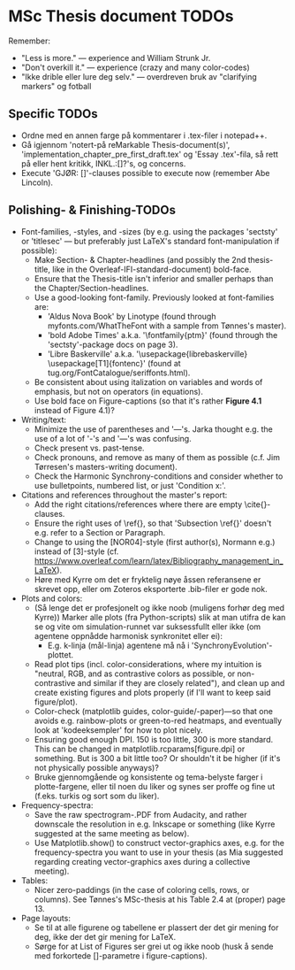 # MSc Thesis document TODOs

Remember:
* "Less is more." — experience and William Strunk Jr.
* "Don't overkill it." — experience (crazy and many color-codes)
* "Ikke drible eller lure deg selv." — overdreven bruk av "clarifying markers" og fotball


## Specific TODOs
* Ordne med en annen farge på kommentarer i .tex-filer i notepad++.
* Gå igjennom 'notert-på reMarkable Thesis-document(s)', 'implementation_chapter_pre_first_draft.tex' og 'Essay .tex'-fila, så rett på eller hent kritikk, INKL.:[]?'s, og concerns.
* Execute 'GJØR: []'-clauses possible to execute now (remember Abe Lincoln).




## Polishing- & Finishing-TODOs
* Font-families, -styles, and -sizes (by e.g. using the packages 'sectsty' or 'titlesec' — but preferably just LaTeX's standard font-manipulation if possible):
	+ Make Section- & Chapter-headlines (and possibly the 2nd thesis-title, like in the Overleaf-IFI-standard-document) bold-face.
	+ Ensure that the Thesis-title isn't inferior and smaller perhaps than the Chapter/Section-headlines.
	+ Use a good-looking font-family. Previously looked at font-families are:
		- 'Aldus Nova Book' by Linotype (found through myfonts.com/WhatTheFont with a sample from Tønnes's master).
		- 'bold Adobe Times' a.k.a. '\fontfamily{ptm}'  (found through the 'sectsty'-package docs on page 3).
		- 'Libre Baskerville' a.k.a. '\usepackage{librebaskerville} \usepackage[T1]{fontenc}' (found at tug.org/FontCatalogue/seriffonts.html).
	+ Be consistent about using italization on variables and words of emphasis, but not on operators (in equations).
	+ Use bold face on Figure-captions (so that it's rather **Figure 4.1** instead of Figure 4.1)?
* Writing/text:
	+ Minimize the use of parentheses and '—'s. Jarka thought e.g. the use of a lot of '-'s and '—'s was confusing.
	+ Check present vs. past-tense.
	+ Check pronouns, and remove as many of them as possible (c.f. Jim Tørresen's masters-writing document).
	+ Check the Harmonic Synchrony-conditions and consider whether to use bulletpoints, numbered list, or just 'Condition x:'.
* Citations and references throughout the master's report:
	+ Add the right citations/references where there are empty \cite{}-clauses.
	+ Ensure the right uses of \ref{}, so that 'Subsection \ref{}' doesn't e.g. refer to a Section or Paragraph.
	+ Change to using the [NOR04]-style (first author(s), Normann e.g.) instead of [3]-style (cf. https://www.overleaf.com/learn/latex/Bibliography_management_in_LaTeX).
	+ Høre med Kyrre om det er fryktelig nøye åssen referansene er skrevet opp, eller om Zoteros eksporterte .bib-filer er gode nok.
* Plots and colors:
	+ (Så lenge det er profesjonelt og ikke noob (muligens forhør deg med Kyrre)) Marker alle plots (fra Python-scripts) slik at man utifra de kan se og vite om simulation-runnet var suksessfullt eller ikke (om agentene oppnådde harmonisk synkronitet eller ei):
		- E.g. k-linja (mål-linja) agentene må nå i 'SynchronyEvolution'-plottet.
	+ Read plot tips (incl. color-considerations, where my intuition is "neutral, RGB, and as contrastive colors as possible, or non-contrastive and similar if they are closely related"), and clean up and create existing figures and plots properly (if I'll want to keep said figure/plot).
	+ Color-check (matplotlib guides, color-guide/-paper)—so that one avoids e.g. rainbow-plots or green-to-red heatmaps, and eventually look at 'kodeeksempler' for how to plot nicely.
	+ Ensuring good enough DPI. 150 is too little, 300 is more standard. This can be changed in matplotlib.rcparams[figure.dpi] or something. But is 300 a bit little too? Or shouldn't it be higher (if it's not physically possible anyways)?
	+ Bruke gjennomgående og konsistente og tema-belyste farger i plotte-fargene, eller til noen du liker og synes ser proffe og fine ut (f.eks. turkis og sort som du liker).
* Frequency-spectra:
	+ Save the raw spectrogram-.PDF from Audacity, and rather downscale the resolution in e.g. Inkscape or something (like Kyrre suggested at the same meeting as below).
	+ Use Matplotlib.show() to construct vector-graphics axes, e.g. for the frequency-spectra you want to use in your thesis (as Mia suggested regarding creating vector-graphics axes during a collective meeting).
* Tables:
	+ Nicer zero-paddings (in the case of coloring cells, rows, or columns). See Tønnes's MSc-thesis at his Table 2.4 at (proper) page 13.
* Page layouts:
	+ Se til at alle figurene og tabellene er plassert der det gir mening for deg, ikke der det gir mening for LaTeX.
	+ Sørge for at List of Figures ser grei ut og ikke noob (husk å sende med forkortede []-parametre i figure-captions).